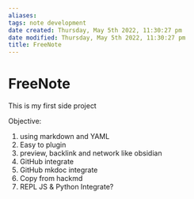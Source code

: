 ```yaml
---
aliases: 
tags: note development
date created: Thursday, May 5th 2022, 11:30:27 pm
date modified: Thursday, May 5th 2022, 11:30:27 pm
title: FreeNote
---
```


# FreeNote

This is my first side project

Objective: 
1. using markdown and YAML
2. Easy to plugin
3. preview, backlink and network like obsidian
4. GitHub integrate
5. GitHub mkdoc integrate
6. Copy from hackmd
7. REPL JS & Python Integrate?